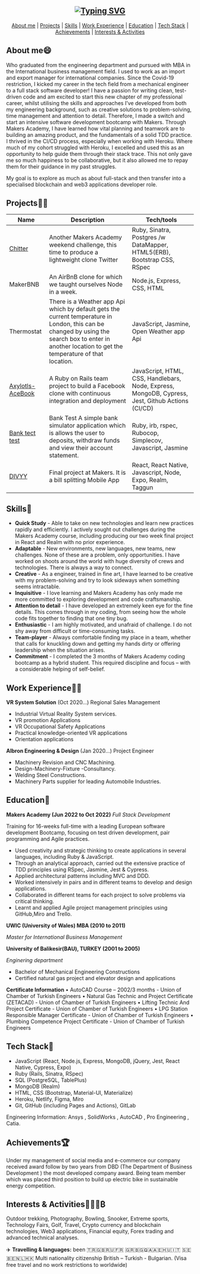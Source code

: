 <div align="center">

## [![Typing SVG](https://readme-typing-svg.demolab.com?font=Fira+Code&size=30&pause=1000&center=true&vCenter=true&width=435&lines=Nesho+RADEV)](https://git.io/typing-svg)

</div>

<div align="center">

[About me](#about-me) | [Projects](#projects) | [Skills](#skills) | [Work Experience](#work-experience) | [Education](#education) | [Tech Stack](#tech-stack) | [Achievements](#achievements) | [Interests & Activities](#achievements)
 
</div>

## **About me**😄

Who graduated from the engineering department and pursued with MBA in the International business management field. I used to work as an import and export manager for international companies. Since the Covid-19 restriction, I kicked my career in the tech field from a mechanical engineer to a full stack software developer! 
I have a passion for writing clean, test-driven code and am excited to start this new chapter of my professional career, whilst utilising the skills and approaches I’ve developed from both my engineering background, such as creative solutions to problem-solving, time management and attention to detail. Therefore, I made a switch and start an intensive software development bootcamp with Makers.
Through Makers Academy, I have learned how vital planning and teamwork are to building an amazing product, and the fundamentals of a solid TDD practice.  I thrived in the CI/CD process, especially when working with Heroku. Where much of my cohort struggled with Heroku, I excelled and used this as an opportunity to help guide them through their stack trace. This not only gave me so much happiness to be collaborative, but it also allowed me to repay them for their guidance in my past struggles.

My goal is to explore as much as about full-stack and then transfer into a specialised blockchain and web3 applications developer role.

## **Projects**👨‍💻

| Name                         | Description       | Tech/tools        |
| ---------------------------- | ----------------- | ----------------- |
| [Chitter](https://github.com/RedPRO16/chitter-challenge)                      |  Another Makers Academy weekend challenge, this time to produce a lightweight clone Twitter    | Ruby, Sinatra, Postgres /w DataMapper, HTML5(ERB), Bootstrap CSS, RSpec |
| MakerBNB                     |  An AirBnB clone for which we taught ourselves Node in a week.     | Node.js, Express, CSS, HTML   |
| Thermostat                   |  There is a Weather app Api which by default gets the current temperature in London, this can be changed by using the search box to enter in another location to get the temperature of that location.     | JavaScript, Jasmine, Open Weather app Api  |
|[Axylotls-AceBook](https://github.com/RedPRO16/the-axylotls-acebook)                       |  A Ruby on Rails team project to build a Facebook clone with continuous integration and deployment| JavaScript, HTML, CSS, Handlebars, Node, Express, MongoDB, Cypress, Jest, Github Actions (CI/CD)|
| [Bank tect test](https://github.com/RedPRO16/bank_tech_Ruby)                       | Bank Test	A simple bank simulator application which is allows the user to deposits, withdraw funds and view their account statement.     | Ruby, irb, rspec, Rubocop, Simplecov, Javascript, Jasmine|
| [DIVYY](https://github.com/RedPRO16/divvy-app)                        | Final project at Makers. It is a bill splitting Mobile App     | React, React Native, Javascript, Node, Expo, Realm, Taggun|

## **Skills**👏
- **Quick Study** - Able to take on new technologies and learn new practices rapidly and efficiently. I actively sought out challenges during the Makers Academy course, including producing our two week final project in React and Realm with no prior experience.
- **Adaptable** - New environments, new languages, new teams, new challenges. None of these are a problem, only opportunities. I have worked on shoots around the world with huge diversity of crews and technologies. There is always a way to connect.
- **Creative** - As a engineer, trained in fine art, I have learned to be creative with my problem-solving and try to look sideways when something seems intractable.
- **Inquisitive** - I love learning and Makers Academy has only made me more committed to exploring development and code craftsmanship.
- **Attention to detail** - I have developed an extremely keen eye for the fine details. This comes through in my coding, from seeing how the whole code fits together to finding that one tiny bug.
- **Enthusiastic** - I am highly motivated, and unafraid of challenge. I do not shy away from difficult or time-consuming tasks.
- **Team-player** - Always comfortable finding my place in a team, whether that calls for knuckling down and getting my hands dirty or offering leadership when the situation arises.
- **Commitment** - I completed the 3 months of Makers Academy coding bootcamp as a hybrid student. This required discipline and focus – with a considerable helping of self-belief.


## **Work Experience**👨‍💼

**VR System Solution** (Oct 2020...)
Regional Sales Management
-	Industrial Virtual Reality System services.
-	VR promotion Applications
-	VR Occupational Safety Applications
-	Practical knowledge-oriented VR applications
-	Orientation applications

**Albron Engineering & Design** (Jan 2020...)
Project Engineer
- Machinery Revision and CNC Machining.
-	Design-Machinery-Fixture -Consultancy.
-	Welding Steel Constructions.
-	Machinery Parts supplier for leading Automobile Industries.

## **Education**📖
**Makers Academy (Jun 2022 to Oct 2022)**
*Full Stack Development*

Training for 16-weeks full-time with a leading European software development Bootcamp, focusing
on test driven development, pair programming and Agile practices.
- Used creativity and strategic thinking to create applications in several languages, including Ruby & JavaScript.
- Through an analytical approach, carried out the extensive practice of TDD principles using RSpec, Jasmine, Jest & Cypress.
- Applied architectural patterns including MVC and DDD.
- Worked intensively in pairs and in different teams to develop and design applications.
- Collaborated in different teams for each project to solve problems via critical thinking.
- Learnt and applied Agile project management principles using GitHub,Miro and Trello.

**UWIC (University of Wales) MBA (2010 to 2011)**

*Master for International Business Management*

**University of Balikesir(BAU), TURKEY (2001 to 2005)**

*Enginering department*
- Bachelor of Mechanical Engineering Constructions
- Certified natural gas project and elevator design and applications

**Certificate Information**
•	AutoCAD Course – 2002/3 months - Union of Chamber of Turkish Engineers
•	Natural Gas Technic and Project Certificate (ZETACAD) - Union of Chamber of Turkish Engineers
•	Lifting Technic And Project Certificate - Union of Chamber of Turkish Engineers
•	LPG Station Responsible Manager Certificate - Union of Chamber of Turkish Engineers
•	Plumbing Competence Project Certificate - Union of Chamber of Turkish Engineers

## **Tech Stack**🤖
- JavaScript (React, Node.js, Express, MongoDB, jQuery, Jest, React Native, Cypress, Expo)
- Ruby (Rails, Sinatra, RSpec)
- SQL (PostgreSQL, TablePlus)
- MongoDB (Realm)
- HTML, CSS (Bootstrap, Material-UI, Materialize)
- Heroku, Netlify, Figma, Miro
- Git, GitHub (including Pages and Actions), GitLab

Engineering Information: Ansys , SolidWorks , AutoCAD , Pro Engineering , Catia.

## **Achievements**🏆
 Under my management of social media and e-commerce our company received award follow by two years from DBD (The Department of Business Development ) the most developed company award. Being team member which was  placed third position to build up electric bike in sustainable energy competition.

## **Interests & Activities**💖🏌️‍♂️₿
 Outdoor trekking, Photography, Bowling, Snooker, Extreme sports, Technology Fairs, Golf, Travel, Crypto currency and blockchain technologies, Web3 applications, Financial equity, Forex trading and advanced technical analyses.
 
 ✈️ **Travelling & languages:**  been 🇹🇷🇬🇧🇷🇺🇫🇷 🇬🇷🇧🇬🇶🇦🇦🇪🇭🇺🇮🇹 🇸🇪🇧🇪🇳🇱🇭🇰	Multi nationality citizenship British – Turkish - Bulgarian. (Visa free travel and no work restrictions to worldwide)
